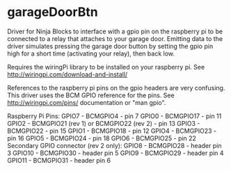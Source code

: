 garageDoorBtn
=============

Driver for Ninja Blocks to interface with a gpio pin on the raspberry pi to be connected to a relay that attaches to your garage door. Emitting data to the driver simulates pressing the garage door button by setting the gpio pin high for a short time (activating your relay), then back low.

Requires the wiringPi library to be installed on your raspberry pi. See http://wiringpi.com/download-and-install/

References to the raspberry pi pins on the gpio headers are very confusing. This driver uses the BCM GPIO reference for the pins. See http://wiringpi.com/pins/ documentation or "man gpio".

Raspberry Pi Pins:
	GPIO7 - BCMGPIO4 - pin 7
	GPIO0 - BCMGPIO17 - pin 11
	GPIO2 - BCMGPIO21 (rev 1) or BCMGPIO22 (rev 2) - pin 13
	GPIO3 - BCMGPIO22 - pin 15
	GPIO1 - BCMGPIO18 - pin 12
	GPIO4 - BCMGPIO23 - pin 16
	GPIO5 - BCMGPIO24 - pin 18
	GPIO6 - BCMGPIO25 - pin 22
Secondary GPIO connector (rev 2 only):
	GPIO8 - BCMGPIO28 - header pin 3
	GPIO10 - BCMGPIO30 - header pin 5
	GPIO9 - BCMGPIO29 - header pin 4
	GPIO11 - BCMGPIO31 - header pin 6	

